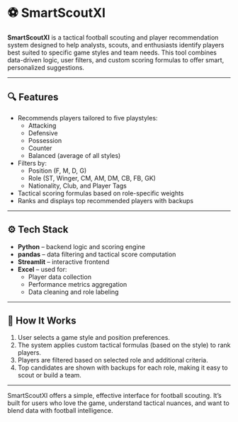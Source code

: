 # ⚽ SmartScoutXI

**SmartScoutXI** is a tactical football scouting and player recommendation system designed to help analysts, scouts, and enthusiasts identify players best suited to specific game styles and team needs. This tool combines data-driven logic, user filters, and custom scoring formulas to offer smart, personalized suggestions.

---

## 🔍 Features

- Recommends players tailored to five playstyles:
  - Attacking
  - Defensive
  - Possession
  - Counter
  - Balanced (average of all styles)
- Filters by:
  - Position (F, M, D, G)
  - Role (ST, Winger, CM, AM, DM, CB, FB, GK)
  - Nationality, Club, and Player Tags
- Tactical scoring formulas based on role-specific weights
- Ranks and displays top recommended players with backups

---

## ⚙️ Tech Stack

- **Python** – backend logic and scoring engine  
- **pandas** – data filtering and tactical score computation  
- **Streamlit** – interactive frontend  
- **Excel** – used for:
  - Player data collection
  - Performance metrics aggregation
  - Data cleaning and role labeling

---

## 🧠 How It Works

1. User selects a game style and position preferences.
2. The system applies custom tactical formulas (based on the style) to rank players.
3. Players are filtered based on selected role and additional criteria.
4. Top candidates are shown with backups for each role, making it easy to scout or build a team.

---

SmartScoutXI offers a simple, effective interface for football scouting. It’s built for users who love the game, understand tactical nuances, and want to blend data with football intelligence.
